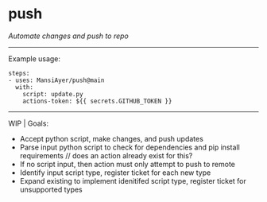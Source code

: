 # push
*Automate changes and push to repo*
<hr>

Example usage:
```
steps:
- uses: MansiAyer/push@main
  with:
    script: update.py
    actions-token: ${{ secrets.GITHUB_TOKEN }}
```

<hr>

WIP | Goals:
* Accept python script, make changes, and push updates
* Parse input python script to check for dependencies and pip install requirements // does an action already exist for this?
* If no script input, then action must only attempt to push to remote
* Identify input script type, register ticket for each new type
* Expand existing to implement idenitifed script type, register ticket for unsupported types

